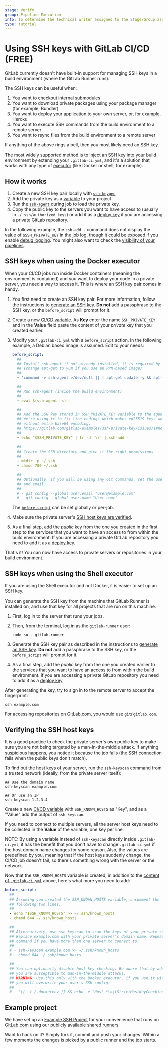 ```yaml
---
stage: Verify
group: Pipeline Execution
info: To determine the technical writer assigned to the Stage/Group associated with this page, see https://about.gitlab.com/handbook/engineering/ux/technical-writing/#assignments
type: tutorial
---
```


# Using SSH keys with GitLab CI/CD **(FREE)**

GitLab currently doesn't have built-in support for managing SSH keys in a build
environment (where the GitLab Runner runs).

The SSH keys can be useful when:

1. You want to checkout internal submodules
1. You want to download private packages using your package manager (for example, Bundler)
1. You want to deploy your application to your own server, or, for example, Heroku
1. You want to execute SSH commands from the build environment to a remote server
1. You want to rsync files from the build environment to a remote server

If anything of the above rings a bell, then you most likely need an SSH key.

The most widely supported method is to inject an SSH key into your build
environment by extending your `.gitlab-ci.yml`, and it's a solution that works
with any type of [executor](https://docs.gitlab.com/runner/executors/)
(like Docker or shell, for example).

## How it works

1. Create a new SSH key pair locally with [`ssh-keygen`](https://linux.die.net/man/1/ssh-keygen)
1. Add the private key as a [variable](../variables/index.md) to
   your project
1. Run the [`ssh-agent`](https://linux.die.net/man/1/ssh-agent) during job to load
   the private key.
1. Copy the public key to the servers you want to have access to (usually in
   `~/.ssh/authorized_keys`) or add it as a [deploy key](../../user/project/deploy_keys/index.md)
   if you are accessing a private GitLab repository.

In the following example, the `ssh-add -` command does not display the value of
`$SSH_PRIVATE_KEY` in the job log, though it could be exposed if you enable
[debug logging](../variables/index.md#debug-logging). You might also want to
check the [visibility of your pipelines](../pipelines/settings.md#change-which-users-can-view-your-pipelines).

## SSH keys when using the Docker executor

When your CI/CD jobs run inside Docker containers (meaning the environment is
contained) and you want to deploy your code in a private server, you need a way
to access it. This is where an SSH key pair comes in handy.

1. You first need to create an SSH key pair. For more information, follow
   the instructions to [generate an SSH key](../../ssh/index.md#generate-an-ssh-key-pair).
   **Do not** add a passphrase to the SSH key, or the `before_script` will
   prompt for it.

1. Create a new [CI/CD variable](../variables/index.md).
   As **Key** enter the name `SSH_PRIVATE_KEY` and in the **Value** field paste
   the content of your _private_ key that you created earlier.

1. Modify your `.gitlab-ci.yml` with a `before_script` action. In the following
   example, a Debian based image is assumed. Edit to your needs:

   ```yaml
   before_script:
     ##
     ## Install ssh-agent if not already installed, it is required by Docker.
     ## (change apt-get to yum if you use an RPM-based image)
     ##
     - 'command -v ssh-agent >/dev/null || ( apt-get update -y && apt-get install openssh-client -y )'

     ##
     ## Run ssh-agent (inside the build environment)
     ##
     - eval $(ssh-agent -s)

     ##
     ## Add the SSH key stored in SSH_PRIVATE_KEY variable to the agent store
     ## We're using tr to fix line endings which makes ed25519 keys work
     ## without extra base64 encoding.
     ## https://gitlab.com/gitlab-examples/ssh-private-key/issues/1#note_48526556
     ##
     - echo "$SSH_PRIVATE_KEY" | tr -d '\r' | ssh-add -

     ##
     ## Create the SSH directory and give it the right permissions
     ##
     - mkdir -p ~/.ssh
     - chmod 700 ~/.ssh

     ##
     ## Optionally, if you will be using any Git commands, set the user name and
     ## and email.
     ##
     # - git config --global user.email "user@example.com"
     # - git config --global user.name "User name"
   ```

   The [`before_script`](../yaml/index.md#before_script) can be set globally
   or per-job.

1. Make sure the private server's [SSH host keys are verified](#verifying-the-ssh-host-keys).

1. As a final step, add the _public_ key from the one you created in the first
   step to the services that you want to have an access to from within the build
   environment. If you are accessing a private GitLab repository you need to add
   it as a [deploy key](../../user/project/deploy_keys/index.md).

That's it! You can now have access to private servers or repositories in your
build environment.

## SSH keys when using the Shell executor

If you are using the Shell executor and not Docker, it is easier to set up an
SSH key.

You can generate the SSH key from the machine that GitLab Runner is installed
on, and use that key for all projects that are run on this machine.

1. First, log in to the server that runs your jobs.

1. Then, from the terminal, log in as the `gitlab-runner` user:

   ```shell
   sudo su - gitlab-runner
   ```

1. Generate the SSH key pair as described in the instructions to
   [generate an SSH key](../../ssh/index.md#generate-an-ssh-key-pair).
   **Do not** add a passphrase to the SSH key, or the `before_script` will
   prompt for it.

1. As a final step, add the _public_ key from the one you created earlier to the
   services that you want to have an access to from within the build environment.
   If you are accessing a private GitLab repository you need to add it as a
   [deploy key](../../user/project/deploy_keys/index.md).

After generating the key, try to sign in to the remote server to accept the
fingerprint:

```shell
ssh example.com
```

For accessing repositories on GitLab.com, you would use `git@gitlab.com`.

## Verifying the SSH host keys

It is a good practice to check the private server's own public key to make sure
you are not being targeted by a man-in-the-middle attack. If anything
suspicious happens, you notice it because the job fails (the SSH
connection fails when the public keys don't match).

To find out the host keys of your server, run the `ssh-keyscan` command from a
trusted network (ideally, from the private server itself):

```shell
## Use the domain name
ssh-keyscan example.com

## Or use an IP
ssh-keyscan 1.2.3.4
```

Create a new [CI/CD variable](../variables/index.md) with
`SSH_KNOWN_HOSTS` as "Key", and as a "Value" add the output of `ssh-keyscan`.

If you need to connect to multiple servers, all the server host keys
need to be collected in the **Value** of the variable, one key per line.

NOTE:
By using a variable instead of `ssh-keyscan` directly inside
`.gitlab-ci.yml`, it has the benefit that you don't have to change `.gitlab-ci.yml`
if the host domain name changes for some reason. Also, the values are predefined
by you, meaning that if the host keys suddenly change, the CI/CD job doesn't fail,
so there's something wrong with the server or the network.

Now that the `SSH_KNOWN_HOSTS` variable is created, in addition to the
[content of `.gitlab-ci.yml`](#ssh-keys-when-using-the-docker-executor)
above, here's what more you need to add:

```yaml
before_script:
  ##
  ## Assuming you created the SSH_KNOWN_HOSTS variable, uncomment the
  ## following two lines.
  ##
  - echo "$SSH_KNOWN_HOSTS" >> ~/.ssh/known_hosts
  - chmod 644 ~/.ssh/known_hosts

  ##
  ## Alternatively, use ssh-keyscan to scan the keys of your private server.
  ## Replace example.com with your private server's domain name. Repeat that
  ## command if you have more than one server to connect to.
  ##
  # - ssh-keyscan example.com >> ~/.ssh/known_hosts
  # - chmod 644 ~/.ssh/known_hosts

  ##
  ## You can optionally disable host key checking. Be aware that by adding that
  ## you are susceptible to man-in-the-middle attacks.
  ## WARNING: Use this only with the Docker executor, if you use it with shell
  ## you will overwrite your user's SSH config.
  ##
  # - '[[ -f /.dockerenv ]] && echo -e "Host *\n\tStrictHostKeyChecking no\n\n" >> ~/.ssh/config'
```

## Example project

We have set up an [Example SSH Project](https://gitlab.com/gitlab-examples/ssh-private-key/) for your convenience
that runs on [GitLab.com](https://gitlab.com) using our publicly available
[shared runners](../runners/index.md).

Want to hack on it? Simply fork it, commit and push your changes. Within a few
moments the changes is picked by a public runner and the job starts.
